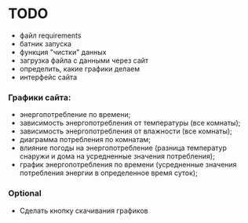 # TODO

- файл requirements
- батник запуска
- функция "чистки" данных
- загрузка файла с данными через сайт
- определить, какие графики делаем
- интерфейс сайта

### Графики сайта:
- энергопотребление по времени;
- зависимость энергопотребления от температуры (все комнаты);
- зависимость энергопотребления от влажности (все комнаты);
- диаграмма потребления по комнатам;
- влияние погоды на энергопотребление (разница температур снаружи и дома на усредненные значения потребления);
- график энергопотребления по времени (усредненные значения потребления энергии в определенное время суток);

### Optional
- Сделать кнопку скачивания графиков